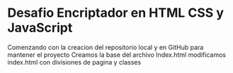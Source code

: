 <h1>Desafio Encriptador en HTML CSS y JavaScript</h1>
Comenzando con la creacion del repositorio local y en GitHub para mantener el proyecto
Creamos la base del archivo Index.html
modificamos index.html con divisiones de pagina y classes